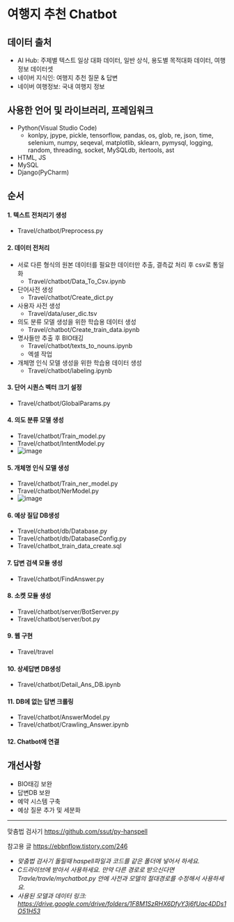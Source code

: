 # 여행지 추천 Chatbot
## 데이터 출처
- AI Hub: 주제별 텍스트 일상 대화 데이터, 일반 상식, 용도별 목적대화 데이터, 여행 정보 데이터셋
- 네이버 지식인: 여행지 추천 질문 & 답변
- 네이버 여행정보: 국내 여행지 정보

## 사용한 언어 및 라이브러리, 프레임워크
- Python(Visual Studio Code)
  - konlpy, jpype, pickle, tensorflow, pandas, os, glob, re, json, time, selenium, numpy, seqeval, matplotlib, sklearn, pymysql, logging, random, threading, socket, MySQLdb, itertools, ast
- HTML, JS
- MySQL
- Django(PyCharm)

## 순서
#### 1. 텍스트 전처리기 생성
  - Travel/chatbot/Preprocess.py

#### 2. 데이터 전처리
  - 서로 다른 형식의 원본 데이터를 필요한 데이터만 추출, 결측값 처리 후 csv로 통일화
    - Travel/chatbot/Data_To_Csv.ipynb
  - 단어사전 생성
    - Travel/chatbot/Create_dict.py
  - 사용자 사전 생성
    - Travel/data/user_dic.tsv
  - 의도 분류 모델 생성을 위한 학습용 데이터 생성
    - Travel/chatbot/Create_train_data.ipynb
  - 명사들만 추출 후 BIO태깅
    - Travel/chatbot/texts_to_nouns.ipynb
    - 엑셀 작업
  - 개체명 인식 모델 생성을 위한 학습용 데이터 생성
    - Travel/chatbot/labeling.ipynb

#### 3. 단어 시퀀스 벡터 크기 설정
  - Travel/chatbot/GlobalParams.py

#### 4. 의도 분류 모델 생성
  - Travel/chatbot/Train_model.py
  - Travel/chatbot/IntentModel.py
  - ![image](https://github.com/songsurin/text_analysis/assets/121409507/26434c0f-69e9-4410-bc9e-4cc76cb08772)

#### 5. 개체명 인식 모델 생성
  - Travel/chatbot/Train_ner_model.py
  - Travel/chatbot/NerModel.py
  - ![image](https://github.com/songsurin/text_analysis/assets/121409507/8e104b2a-d1d5-466c-b43c-1bb49cd0f220)

#### 6. 예상 질답 DB생성
  - Travel/chatbot/db/Database.py
  - Travel/chatbot/db/DatabaseConfig.py
  - Travel/chatbot_train_data_create.sql

#### 7. 답변 검색 모듈 생성
  - Travel/chatbot/FindAnswer.py

#### 8. 소켓 모듈 생성
  - Travel/chatbot/server/BotServer.py
  - Travel/chatbot/server/bot.py

#### 9. 웹 구현
  - Travel/travel

#### 10. 상세답변 DB생성
  - Travel/chatbot/Detail_Ans_DB.ipynb

#### 11. DB에 없는 답변 크롤링
  - Travel/chatbot/AnswerModel.py
  - Travel/chatbot/Crawling_Answer.ipynb

#### 12. Chatbot에 연결

## 개선사항
- BIO태깅 보완
- 답변DB 보완
- 예약 시스템 구축
- 예상 질문 추가 및 세분화

---

맞춤법 검사기
https://github.com/ssut/py-hanspell

참고용 글
https://ebbnflow.tistory.com/246

- *맞춤법 검사기 돌릴때 haspell파일과 코드를 같은 폴더에 넣어서 하세요.*
- *C드라이브에 받아서 사용하세요. 만약 다른 경로로 받으신다면 Travle/travle/mychatbot.py 안에 사전과 모델의 절대경로를 수정해서 사용하세요.*
- *사용된 모델과 데이터 링크: https://drive.google.com/drive/folders/1F8M1SzRHX6DfyY3j6fUac4DDs1O51H53*
